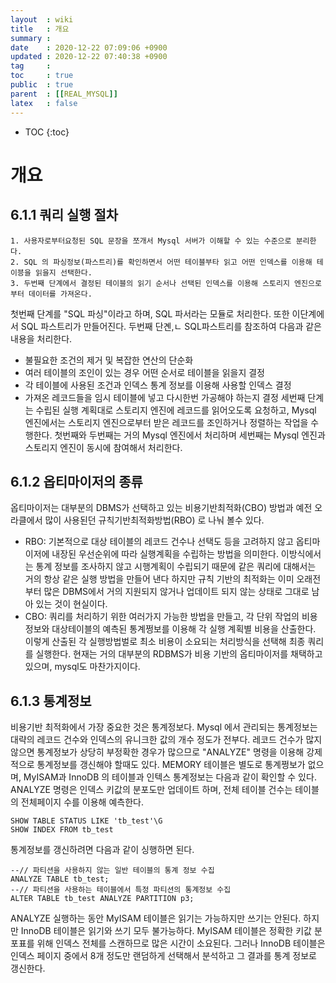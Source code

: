 ```yaml
---
layout  : wiki
title   : 개요
summary : 
date    : 2020-12-22 07:09:06 +0900
updated : 2020-12-22 07:40:38 +0900
tag     : 
toc     : true
public  : true
parent  : [[REAL_MYSQL]]
latex   : false
---
```

* TOC
{:toc}

# 개요 
  
  
## 6.1.1 쿼리 실행 절차 
```
1. 사용자로부터요청된 SQL 문장을 쪼개서 Mysql 서버가 이해할 수 있는 수준으로 분리한다.
2. SQL 의 파싱정보(파스트리)를 확인하면서 어떤 테이블부타 읽고 어떤 인덱스를 이용해 테이븡을 읽을지 선택한다.
3. 두번째 단계에서 결정된 테이블의 읽기 순서나 선택된 인덱스를 이용해 스토리지 엔진으로부터 데이터를 가져온다. 
```
  첫번째 단계를 "SQL 파싱"이라고 하며, SQL 파서라는 모듈로 처리한다. 또한 이단계에서 SQL 파스트리가 만들어진다.
  두번째 단곈,ㄴ SQL파스트리를 참조하여 다음과 같은 내용을 처리한다.
  - 불필요한 조건의 제거 및 복잡한 연산의 단순화
  - 여러 테이블의 조인이 있는 경우 어떤 순서로 테이블을 읽을지 결정
  - 각 테이블에 사용된 조건과 인덱스 통계 정보를 이용해 사용할 인덱스 결정
  - 가져온 레코드들을 임시 테이블에 넣고 다시한번 가공해야 하는지 결정
  세번째 단계는 수립된 실행 계획대로 스토리지 엔진에 레코드를 읽어오도록 요청하고, Mysql 엔진에서는 스토리지 엔진으로부터 받은 레코드를 조인하거나 정렬하는 작업을 수행한다.
  첫번째와 두번째는 거의 Mysql 엔진에서 처리하며 세번째는 Mysql 엔진과 스토리지 엔진이 동시에 참여해서 처리한다.
  
## 6.1.2 옵티마이저의 종류
  옵티마이저는 대부분의 DBMS가 선택하고 있는 비용기반최적화(CBO) 방법과 예전 오라클에서 많이 사용된던 규칙기반최적화방법(RBO) 로 나눠 볼수 있다.
  - RBO: 기본적으로 대상 테이블의 레코드 건수나 선택도 등을 고려하지 않고 옵티마이저에 내장된 우선순위에 따라 실행계획을 수립하는 방법을 의미한다. 이방식에서는 통계 정보를 조사하지 않고 시행계획이 수립되기 때문에 같은 쿼리에 대해서는 거의 항상 같은 실행 방법을 만들어 낸다 하지만 규칙 기반의 최적화는 이미 오래전부터 많은 DBMS에서 거의 지원되지 않거나 업데이트 되지 않는 상태로 그대로 남아 있는 것이 현실이다.
  - CBO: 쿼리를 처리하기 위한 여러가지 가능한 방법을 만들고, 각 단위 작업의 비용 정보와 대상테이블의 예측된 통계쩡보를 이용해 각 실행 계획별 비용을 산출한다. 이렇게 산출된 각 실행방법벌로 최소 비용이 소요되는 처리방식을 선택해 최종 쿼리를 실행한다.
  현재는 거의 대부분의 RDBMS가 비용 기반의 옵티마이저를 채택하고 있으며, mysql도 마찬가지이다.
  
## 6.1.3 통계정보
  비용기반 최적화에서 가장 중요한 것은 통계정보다. Mysql 에서 관리되는 통계정보는 대략의 레코드 건수와 인덱스의 유니크한 값의 개수 정도가 전부다. 레코드 건수가 많지 않으면 통계정보가 상당히 부정확한 경우가 많으므로 "ANALYZE" 명령을 이용해 강제적으로 통계정보를 갱신해야 할때도 있다. MEMORY 테이블은 별도로 통계쩡보가 없으며, MyISAM과 InnoDB 의 테이블과 인텍스 통계정보는 다음과 같이 확인할 수 있다. ANALYZE 명령은 인덱스 키값의 분포도만 업데이트 하며, 전체 테이블 건수는 테이블의 전체페이지 수를 이용해 예측한다.
  ```
  SHOW TABLE STATUS LIKE 'tb_test'\G
  SHOW INDEX FROM tb_test
  ```
  통계정보를 갱신하려면 다음과 같이 싱행하면 된다.
  ```
  --// 파티션을 사용하지 않는 일반 테이블의 통계 정보 수집
  ANALYZE TABLE tb_test;
  --// 파티션을 사용하는 테이블에서 특정 파티션의 통계정보 수집
  ALTER TABLE tb_test ANALYZE PARTITION p3;
  ```
  ANALYZE 실행하는 동안 MyISAM 테이블은 읽기는 가능하지만 쓰기는 안된다. 하지만 InnoDB 테이블은 읽기와 쓰기 모두 불가능하다. MyISAM 테이블은 정확한 키값 분포표를 위해 인덱스 전체를 스캔하므로 많은 시간이 소요된다. 그러나 InnoDB 테이블은 인덱스 페이지 중에서 8개 정도만 랜덤하게 선택해서 분석하고 그 결과를 통계 정보로 갱신한다.

  
